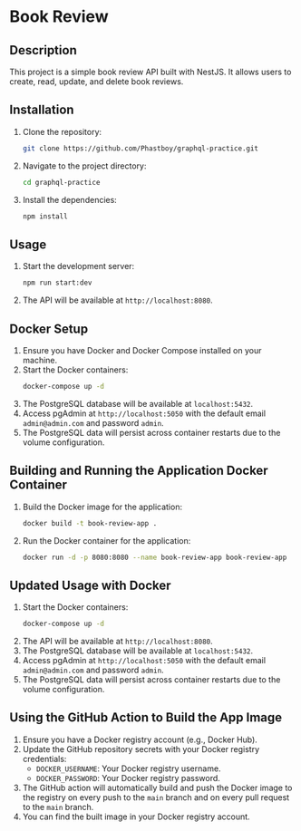 # Book Review

## Description

This project is a simple book review API built with NestJS. It allows users to create, read, update, and delete book reviews.

## Installation

1. Clone the repository:
   ```bash
   git clone https://github.com/Phastboy/graphql-practice.git
   ```
2. Navigate to the project directory:
   ```bash
   cd graphql-practice
   ```
3. Install the dependencies:
   ```bash
   npm install
   ```

## Usage

1. Start the development server:
   ```bash
   npm run start:dev
   ```
2. The API will be available at `http://localhost:8080`.

## Docker Setup

1. Ensure you have Docker and Docker Compose installed on your machine.
2. Start the Docker containers:
   ```bash
   docker-compose up -d
   ```
3. The PostgreSQL database will be available at `localhost:5432`.
4. Access pgAdmin at `http://localhost:5050` with the default email `admin@admin.com` and password `admin`.
5. The PostgreSQL data will persist across container restarts due to the volume configuration.

## Building and Running the Application Docker Container

1. Build the Docker image for the application:
   ```bash
   docker build -t book-review-app .
   ```
2. Run the Docker container for the application:
   ```bash
   docker run -d -p 8080:8080 --name book-review-app book-review-app
   ```

## Updated Usage with Docker

1. Start the Docker containers:
   ```bash
   docker-compose up -d
   ```
2. The API will be available at `http://localhost:8080`.
3. The PostgreSQL database will be available at `localhost:5432`.
4. Access pgAdmin at `http://localhost:5050` with the default email `admin@admin.com` and password `admin`.
5. The PostgreSQL data will persist across container restarts due to the volume configuration.

## Using the GitHub Action to Build the App Image

1. Ensure you have a Docker registry account (e.g., Docker Hub).
2. Update the GitHub repository secrets with your Docker registry credentials:
   - `DOCKER_USERNAME`: Your Docker registry username.
   - `DOCKER_PASSWORD`: Your Docker registry password.
3. The GitHub action will automatically build and push the Docker image to the registry on every push to the `main` branch and on every pull request to the `main` branch.
4. You can find the built image in your Docker registry account.
